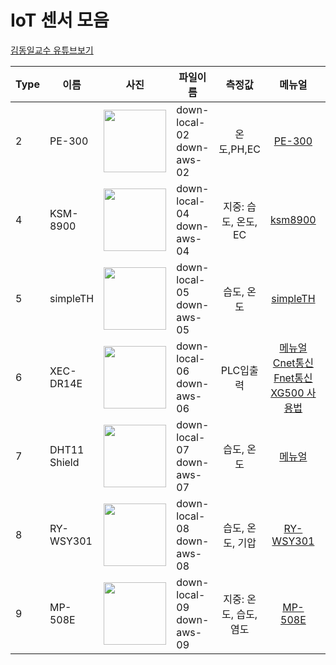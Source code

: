 # IoT 센서 모음    
[김동일교수 유튜브보기](http://i2r.link)


|Type|이름|<center>사진</center>|<center>파일이름</center>|<center>측정값</center>|<center>메뉴얼</center>|회사이름
|----|----|---------------:|:--------------------|:---------------------:|:---------------------:|:---------------------:
|2|PE-300|<img src = "https://user-images.githubusercontent.com/37902752/129737600-b4768e5a-3e48-475f-8af8-5935a2e66d8b.jpg" width="100" height="100">|down-local-02<br>down-aws-02|온도,PH,EC|[PE-300](https://github.com/kdi6033/IoT/blob/main/11-0%20manual/pe-300.pdf)|[FARMSCUBE](https://farmscube.kr/product.html)
|4|KSM-8900|<img src = "https://user-images.githubusercontent.com/37902752/129312387-896a2530-ea5f-4e74-9941-f8335003f127.jpg" width="100" height="100">|down-local-04<br>down-aws-04|지중: 습도, 온도, EC|[ksm8900](https://github.com/kdi6033/IoT/tree/main/11-4%20%5Bsensecube%5D%20KSM-8900)|[FARMSCUBE](https://farmscube.kr/product.html)
|5|simpleTH|<img src = "https://user-images.githubusercontent.com/37902752/129312389-093260ec-f3b9-4373-a7c6-abfd97ce2179.png" width="100" height="100">|down-local-05<br> down-aws-05|습도, 온도|[simpleTH](https://github.com/kdi6033/IoT/tree/main/11-5%20%5Ballsensing%5D%20temperature%20humidity%20sensor)|[Allsensing](https://allsensing.com/)
|6|XEC-DR14E|<img src = "https://user-images.githubusercontent.com/37902752/129728737-3dff933d-2746-4986-aca9-dc25efcef0d2.jpg" width="100" height="100">|down-local-06<br> down-aws-06|PLC입출력|[메뉴얼](https://github.com/kdi6033/plc/blob/master/LS%EC%82%B0%EC%A0%84%EC%9E%90%EB%A3%8C/XEC_MANUAL.pdf)<br>[Cnet통신](https://github.com/kdi6033/plc/blob/master/LS%EC%82%B0%EC%A0%84%EC%9E%90%EB%A3%8C/%EC%82%AC%EC%9A%A9%EC%84%A4%EB%AA%85%EC%84%9C_XGB%20Cnet_V1.8.pdf)<br>[Fnet통신](https://github.com/kdi6033/plc/blob/master/LS%EC%82%B0%EC%A0%84%EC%9E%90%EB%A3%8C/%EC%82%AC%EC%9A%A9%EC%84%A4%EB%AA%85%EC%84%9C_XGB%20FEnet_%EA%B5%AD%EB%AC%B8_V1.5.pdf)<br>[XG500 사용법](https://github.com/kdi6033/plc/blob/master/LS%EC%82%B0%EC%A0%84%EC%9E%90%EB%A3%8C/XG5000_Manual_V2.8_202005_KR.pdf)|LS산전
|7|DHT11 Shield|<img src = "https://user-images.githubusercontent.com/37902752/129735447-3c72f093-cb0d-4991-904a-5bc682ee2532.jpg" width="100" height="100">|down-local-07<br>down-aws-07|습도, 온도|[메뉴얼](https://www.wemos.cc/en/latest/d1_mini_shield/dht.html#features)|[WEMOS](https://www.wemos.cc/en/latest/index.html)
|8|RY-WSY301|<img src = "https://user-images.githubusercontent.com/37902752/129312381-0a46e6b7-17c5-4e57-bcbe-e59221eb55bd.jpg" width="100" height="100">|down-local-08<br> down-aws-08|습도, 온도, 기압|[RY-WSY301](https://github.com/kdi6033/IoT/blob/main/11-0%20manual/RY-WSY3011.pdf)|효림솔루션<br>[Handan Yunnong](https://en.nong-iot.com/)
|9|MP-508E|<img src = "https://user-images.githubusercontent.com/37902752/129312385-053a8389-4ecc-497d-864c-6427dfcfae8e.png" width="100" height="100">|down-local-09<br> down-aws-09|지중: 온도, 습도, 염도|[MP-508E](https://github.com/kdi6033/IoT/blob/main/11-0%20manual/MP-508El.pdf)|효림솔루션<br>[Handan Yunnong](https://en.nong-iot.com/)
